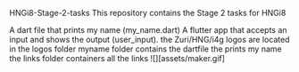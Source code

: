 HNGi8-Stage-2-tasks
This repository contains the Stage 2 tasks for HNGi8

A dart file that prints my name (my_name.dart)
A flutter app that accepts an input and shows the output (user_input).
the Zuri/HNG/i4g logos are located in the logos folder
myname folder contains the dartfile the prints my name
the links folder containers all the links
![][assets/maker.gif]